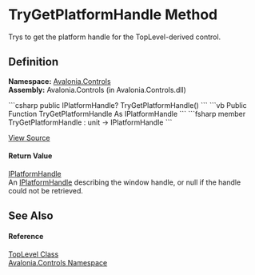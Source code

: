 # TryGetPlatformHandle Method


Trys to get the platform handle for the TopLevel-derived control.



## Definition
**Namespace:** <a href="N_Avalonia_Controls">Avalonia.Controls</a>  
**Assembly:** Avalonia.Controls (in Avalonia.Controls.dll)

<Tabs groupId="api-code-preview">
<TabItem value="csharp" label="C#">
```csharp
public IPlatformHandle? TryGetPlatformHandle()
```
</TabItem>
<TabItem value="vb" label="VB">
```vb
Public Function TryGetPlatformHandle As IPlatformHandle
```
</TabItem>
<TabItem value="fsharp" label="F#">
```fsharp
member TryGetPlatformHandle : unit -> IPlatformHandle 
```
</TabItem>
</Tabs>



<a href="https://github.com/AvaloniaUI/Avalonia/tree/master/src/Avalonia.Controls/TopLevel.cs#L431" title="View the source code">View Source</a>



#### Return Value
<a href="T_Avalonia_Platform_IPlatformHandle">IPlatformHandle</a>  
An <a href="T_Avalonia_Platform_IPlatformHandle">IPlatformHandle</a> describing the window handle, or null if the handle could not be retrieved.

## See Also


#### Reference
<a href="T_Avalonia_Controls_TopLevel">TopLevel Class</a>  
<a href="N_Avalonia_Controls">Avalonia.Controls Namespace</a>  

